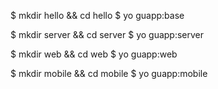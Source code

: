 $ mkdir hello && cd hello
$ yo guapp:base

$ mkdir server && cd server
$ yo guapp:server

$ mkdir web && cd web
$ yo guapp:web

$ mkdir mobile && cd mobile
$ yo guapp:mobile
